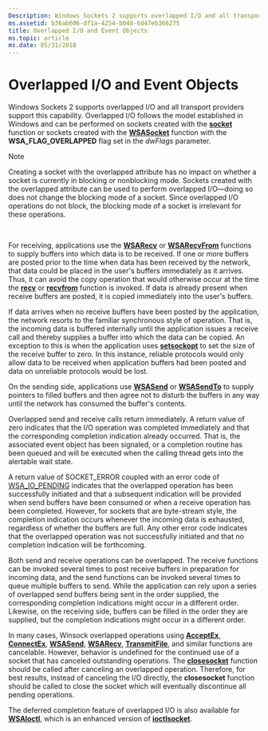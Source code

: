 ```yaml
---
Description: Windows Sockets 2 supports overlapped I/O and all transport providers support this capability.
ms.assetid: b36ab606-df1a-4254-b048-6d47eb366275
title: Overlapped I/O and Event Objects
ms.topic: article
ms.date: 05/31/2018
---
```


# Overlapped I/O and Event Objects

Windows Sockets 2 supports overlapped I/O and all transport providers support this capability. Overlapped I/O follows the model established in Windows and can be performed on sockets created with the [**socket**](/windows/desktop/api/Winsock2/nf-winsock2-socket) function or sockets created with the [**WSASocket**](/windows/desktop/api/Winsock2/nf-winsock2-wsasocketa) function with the **WSA\_FLAG\_OVERLAPPED** flag set in the *dwFlags* parameter.

> [!Note]  
> Creating a socket with the overlapped attribute has no impact on whether a socket is currently in blocking or nonblocking mode. Sockets created with the overlapped attribute can be used to perform overlapped I/O—doing so does not change the blocking mode of a socket. Since overlapped I/O operations do not block, the blocking mode of a socket is irrelevant for these operations.

 

For receiving, applications use the [**WSARecv**](/windows/desktop/api/Winsock2/nf-winsock2-wsarecv) or [**WSARecvFrom**](/windows/desktop/api/Winsock2/nf-winsock2-wsarecvfrom) functions to supply buffers into which data is to be received. If one or more buffers are posted prior to the time when data has been received by the network, that data could be placed in the user's buffers immediately as it arrives. Thus, it can avoid the copy operation that would otherwise occur at the time the [**recv**](/windows/desktop/api/winsock/nf-winsock-recv) or [**recvfrom**](/windows/desktop/api/winsock/nf-winsock-recvfrom) function is invoked. If data is already present when receive buffers are posted, it is copied immediately into the user's buffers.

If data arrives when no receive buffers have been posted by the application, the network resorts to the familiar synchronous style of operation. That is, the incoming data is buffered internally until the application issues a receive call and thereby supplies a buffer into which the data can be copied. An exception to this is when the application uses [**setsockopt**](/windows/desktop/api/winsock/nf-winsock-setsockopt) to set the size of the receive buffer to zero. In this instance, reliable protocols would only allow data to be received when application buffers had been posted and data on unreliable protocols would be lost.

On the sending side, applications use [**WSASend**](/windows/desktop/api/Winsock2/nf-winsock2-wsasend) or [**WSASendTo**](/windows/desktop/api/Winsock2/nf-winsock2-wsasendto) to supply pointers to filled buffers and then agree not to disturb the buffers in any way until the network has consumed the buffer's contents.

Overlapped send and receive calls return immediately. A return value of zero indicates that the I/O operation was completed immediately and that the corresponding completion indication already occurred. That is, the associated event object has been signaled, or a completion routine has been queued and will be executed when the calling thread gets into the alertable wait state.

A return value of SOCKET\_ERROR coupled with an error code of [WSA\_IO\_PENDING](windows-sockets-error-codes-2.md) indicates that the overlapped operation has been successfully initiated and that a subsequent indication will be provided when send buffers have been consumed or when a receive operation has been completed. However, for sockets that are byte-stream style, the completion indication occurs whenever the incoming data is exhausted, regardless of whether the buffers are full. Any other error code indicates that the overlapped operation was not successfully initiated and that no completion indication will be forthcoming.

Both send and receive operations can be overlapped. The receive functions can be invoked several times to post receive buffers in preparation for incoming data, and the send functions can be invoked several times to queue multiple buffers to send. While the application can rely upon a series of overlapped send buffers being sent in the order supplied, the corresponding completion indications might occur in a different order. Likewise, on the receiving side, buffers can be filled in the order they are supplied, but the completion indications might occur in a different order.

In many cases, Winsock overlapped operations using [**AcceptEx**](https://msdn.microsoft.com/en-us/library/ms737524(v=VS.85).aspx), [**ConnectEx**](/windows/desktop/api/Mswsock/nc-mswsock-lpfn_connectex), [**WSASend**](/windows/desktop/api/Winsock2/nf-winsock2-wsasend), [**WSARecv**](/windows/desktop/api/Winsock2/nf-winsock2-wsarecv), [**TransmitFile**](https://msdn.microsoft.com/en-us/library/ms740565(v=VS.85).aspx), and similar functions are cancelable. However, behavior is undefined for the continued use of a socket that has canceled outstanding operations. The [**closesocket**](/windows/desktop/api/winsock/nf-winsock-closesocket) function should be called after canceling an overlapped operation. Therefore, for best results, instead of canceling the I/O directly, the **closesocket** function should be called to close the socket which will eventually discontinue all pending operations.

The deferred completion feature of overlapped I/O is also available for [**WSAIoctl**](/windows/desktop/api/Winsock2/nf-winsock2-wsaioctl), which is an enhanced version of [**ioctlsocket**](/windows/desktop/api/winsock/nf-winsock-ioctlsocket).

 

 



